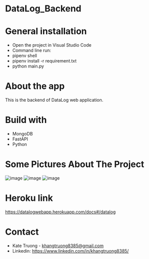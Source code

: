 # DataLog_Backend

# General installation
- Open the project in Visual Studio Code
- Command line run: 
- pipenv shell 
- pipenv install -r requirement.txt
- python main.py

# About the app
This is the backend of DataLog web application.

# Build with
- MongoDB
- FastAPI
- Python 

# Some Pictures About The Project
![image](https://user-images.githubusercontent.com/62549740/208379097-3f7c2191-9ff1-405b-9ff7-8862ac548fbd.png)
![image](https://user-images.githubusercontent.com/62549740/208380146-3a9650bd-d445-4339-8423-20cde49dc527.png)
![image](https://user-images.githubusercontent.com/62549740/208380241-6cc4e321-0ae2-4984-97c6-5996c9e4368e.png)

# Heroku link
https://datalogwebapp.herokuapp.com/docs#/datalog 

# Contact
- Kate Truong - khangtruong8385@gmail.com
- Linkedin: https://www.linkedin.com/in/khangtruong8385/
